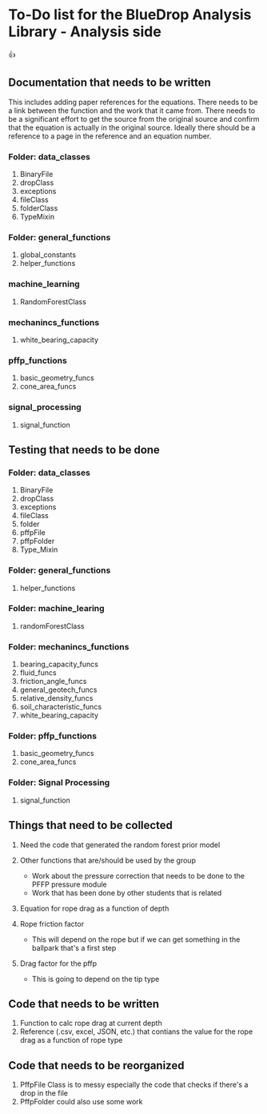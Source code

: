 # To-Do list for the BlueDrop Analysis Library - Analysis side
:thumbsup:
## Documentation that needs to be written
This includes adding paper references for the equations. There needs to be a link between the function and the work that it came from. There needs to be a significant effort to get the source from the original source and confirm that the equation is actually in the original source. Ideally there should be a reference to a page in the reference and an equation number.

### Folder: data_classes
1) BinaryFile
2) dropClass
3) exceptions
4) fileClass
5) folderClass
6) TypeMixin

### Folder: general_functions
1) global_constants
2) helper_functions

### machine_learning
1) RandomForestClass

### mechanincs_functions
1) white_bearing_capacity

### pffp_functions
1) basic_geometry_funcs
2) cone_area_funcs

### signal_processing
1) signal_function


## Testing that needs to be done

### Folder: data_classes
1) BinaryFile
2) dropClass
3) exceptions
4) fileClass
5) folder
6) pffpFile
7) pffpFolder
8) Type_Mixin

### Folder: general_functions
1) helper_functions

### Folder: machine_learing
1) randomForestClass

### Folder: mechanincs_functions
1) bearing_capacity_funcs
2) fluid_funcs
3) friction_angle_funcs
4) general_geotech_funcs
5) relative_density_funcs
6) soil_characteristic_funcs
7) white_bearing_capacity

### Folder: pffp_functions
1) basic_geometry_funcs
2) cone_area_funcs

### Folder: Signal Processing
1) signal_function

## Things that need to be collected
1) Need the code that generated the random forest prior model
2) Other functions that are/should be used by the group
    * Work about the pressure correction that needs to be done to the PFFP pressure module
    * Work that has been done by other students that is related
3) Equation for rope drag as a function of depth
4) Rope friction factor
   * This will depend on the rope but if we can get something in the ballpark that's a first step
 
5) Drag factor for the pffp 
    * This is going to depend on the tip type

## Code that needs to be written
1) Function to calc rope drag at current depth
2) Reference (.csv, excel, JSON, etc.) that contians the value for the rope drag as a function of rope type

## Code that needs to be reorganized
1) PffpFile Class is to messy especially the code that checks if there's a drop in the file
2) PffpFolder could also use some work


